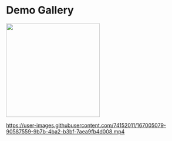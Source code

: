 # Demo Gallery

<img src="https://user-images.githubusercontent.com/74152011/167004956-74189a0c-a11d-4422-b248-346b97259d91.png" width=255>

https://user-images.githubusercontent.com/74152011/167005079-90587559-9b7b-4ba2-b3bf-7aea9fb4d008.mp4

